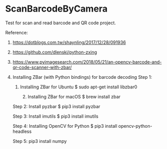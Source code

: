 # ScanBarcodeByCamera
Test for scan and read barcode and QR code project.

Reference:
1. https://dotblogs.com.tw/shaynling/2017/12/28/091936
2. https://github.com/dlenski/python-zxing
3. https://www.pyimagesearch.com/2018/05/21/an-opencv-barcode-and-qr-code-scanner-with-zbar/

1. Installing ZBar (with Python bindings) for barcode decoding
    Step 1: 
	1. Installing ZBar for Ubuntu
		$ sudo apt-get install libzbar0

         2. Installing ZBar for macOS
                 $ brew install zbar
    
    Step 2: Install pyzbar
                    $ pip3 install pyzbar
                    
    Step 3: Install imutils
                    $ pip3 install imutils

    Step 4: Installing OpenCV for Python
                    $ pip3 install opencv-python-headless
	
    Step 5: pip3 install numpy